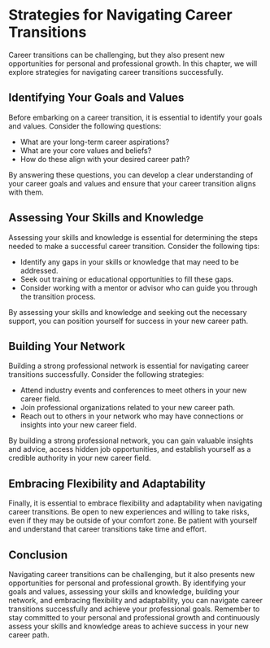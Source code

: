 Strategies for Navigating Career Transitions
======================================================================================

Career transitions can be challenging, but they also present new opportunities for personal and professional growth. In this chapter, we will explore strategies for navigating career transitions successfully.

Identifying Your Goals and Values
---------------------------------

Before embarking on a career transition, it is essential to identify your goals and values. Consider the following questions:

* What are your long-term career aspirations?
* What are your core values and beliefs?
* How do these align with your desired career path?

By answering these questions, you can develop a clear understanding of your career goals and values and ensure that your career transition aligns with them.

Assessing Your Skills and Knowledge
-----------------------------------

Assessing your skills and knowledge is essential for determining the steps needed to make a successful career transition. Consider the following tips:

* Identify any gaps in your skills or knowledge that may need to be addressed.
* Seek out training or educational opportunities to fill these gaps.
* Consider working with a mentor or advisor who can guide you through the transition process.

By assessing your skills and knowledge and seeking out the necessary support, you can position yourself for success in your new career path.

Building Your Network
---------------------

Building a strong professional network is essential for navigating career transitions successfully. Consider the following strategies:

* Attend industry events and conferences to meet others in your new career field.
* Join professional organizations related to your new career path.
* Reach out to others in your network who may have connections or insights into your new career field.

By building a strong professional network, you can gain valuable insights and advice, access hidden job opportunities, and establish yourself as a credible authority in your new career field.

Embracing Flexibility and Adaptability
--------------------------------------

Finally, it is essential to embrace flexibility and adaptability when navigating career transitions. Be open to new experiences and willing to take risks, even if they may be outside of your comfort zone. Be patient with yourself and understand that career transitions take time and effort.

Conclusion
----------

Navigating career transitions can be challenging, but it also presents new opportunities for personal and professional growth. By identifying your goals and values, assessing your skills and knowledge, building your network, and embracing flexibility and adaptability, you can navigate career transitions successfully and achieve your professional goals. Remember to stay committed to your personal and professional growth and continuously assess your skills and knowledge areas to achieve success in your new career path.
